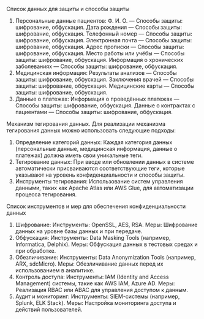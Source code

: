 Список данных для защиты и способы защиты

1. Персональные данные пациентов:
   Ф. И. О. — Способы защиты: шифрование, обфускация.
   Дата рождения — Способы защиты: шифрование, обфускация.
   Телефонный номер — Способы защиты: шифрование, обфускация.
   Электронная почта — Способы защиты: шифрование, обфускация.
   Адрес прописки — Способы защиты: шифрование, обфускация.
   Место работы или учёбы — Способы защиты: шифрование, обфускация.
   Информация о хронических заболеваниях — Способы защиты: шифрование, обфускация.
2. Медицинская информация:
   Результаты анализов — Способы защиты: шифрование, обфускация.
   Заключения врачей — Способы защиты: шифрование, обфускация.
   Медицинские карты — Способы защиты: шифрование, обфускация.
3. Данные о платежах:
   Информация о проведённых платежах — Способы защиты: шифрование, обфускация.
   Данные о контрактах с пациентами — Способы защиты: шифрование, обфускация.

Механизм тегирования данных. Для реализации механизма тегирования данных можно использовать следующие подходы:

1. Определение категорий данных: Каждая категория данных (персональные данные, медицинская информация, данные о
   платежах) должна иметь свои уникальные теги.
2. Тегирование данных: При вводе или обновлении данных в системе автоматически присваиваются соответствующие теги,
   которые указывают на уровень конфиденциальности и способы защиты.
3. Инструменты тегирования: Использование систем управления данными, таких как Apache Atlas или AWS Glue, для
   автоматизации процесса тегирования.

Список инструментов и мер для обеспечения конфиденциальности данных

1. Шифрование:
   Инструменты: OpenSSL, AES, RSA.
   Меры: Шифрование данных на уровне базы данных и при передаче.
2. Обфускация:
   Инструменты: Data Masking Tools (например, Informatica, Delphix).
   Меры: Обфускация данных в тестовых средах и при обработке.
3. Обезличивание:
   Инструменты: Data Anonymization Tools (например, ARX, sdcMicro).
   Меры: Обезличивание данных перед их использованием в аналитике.
4. Контроль доступа:
   Инструменты: IAM (Identity and Access Management) системы, такие как AWS IAM, Azure AD.
   Меры: Реализация RBAC или ABAC для управления доступом к данным.
5. Аудит и мониторинг:
   Инструменты: SIEM-системы (например, Splunk, ELK Stack).
   Меры: Настройка мониторинга доступа и действий пользователей.